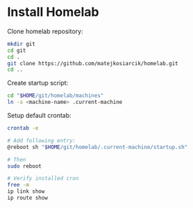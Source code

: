 # Install Homelab

Clone homelab repository:

```sh
mkdir git
cd git
cd .
git clone https://github.com/matejkosiarcik/homelab.git
cd ..
```

Create startup script:

```sh
cd "$HOME/git/homelab/machines"
ln -s <machine-name> .current-machine
```

Setup default crontab:

```sh
crontab -e

# Add following entry:
@reboot sh "$HOME/git/homelab/.current-machine/startup.sh"

# Then
sudo reboot

# Verify installed cron
free -m
ip link show
ip route show
```

